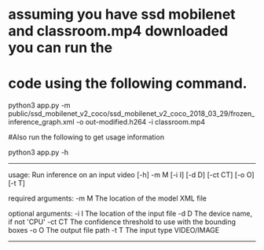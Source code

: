 # assuming you have ssd mobilenet and classroom.mp4 downloaded you can run the
# code using the following command.

python3 app.py -m public/ssd_mobilenet_v2_coco/ssd_mobilenet_v2_coco_2018_03_29/frozen_inference_graph.xml -o out-modified.h264 -i classroom.mp4

#Also run the following to get usage information

python3 app.py -h

---------------
usage: Run inference on an input video [-h] -m M [-i I] [-d D] [-ct CT] [-o O]
                                       [-t T]

required arguments:
  -m M    The location of the model XML file

optional arguments:
  -i I    The location of the input file
  -d D    The device name, if not 'CPU'
  -ct CT  The confidence threshold to use with the bounding boxes
  -o O    The output file path
  -t T    The input type VIDEO/IMAGE

---------------
